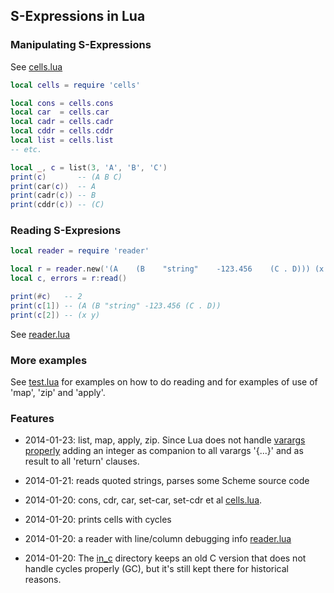 ## S-Expressions in Lua

### Manipulating S-Expressions

See [cells.lua](cells.lua)

```lua
local cells = require 'cells'

local cons = cells.cons
local car  = cells.car
local cadr = cells.cadr
local cddr = cells.cddr
local list = cells.list
-- etc.

local _, c = list(3, 'A', 'B', 'C')
print(c)       -- (A B C)
print(car(c))  -- A
print(cadr(c)) -- B
print(cddr(c)) -- (C)
```

### Reading S-Expresions

```lua
local reader = require 'reader'

local r = reader.new('(A    (B    "string"    -123.456    (C . D))) (x y)')
local c, errors = r:read()

print(#c)   -- 2
print(c[1]) -- (A (B "string" -123.456 (C . D))
print(c[2]) -- (x y)
```

See [reader.lua](reader.lua)

### More examples

See [test.lua](test.lua) for examples on how to do reading and for examples of use of 'map', 'zip' and 'apply'.

### Features

* 2014-01-23: list, map, apply, zip. Since Lua does not handle [varargs properly](http://lua-users.org/wiki/VarargTheSecondClassCitizen)
adding an integer as companion to all varargs '{...}' and as result to all 'return' clauses.

* 2014-01-21: reads quoted strings, parses some Scheme source code

* 2014-01-20: cons, cdr, car, set-car, set-cdr et al [cells.lua](cells.lua).
* 2014-01-20: prints cells with cycles
* 2014-01-20: a reader with line/column debugging info [reader.lua](reader.lua)
* 2014-01-20: The [in_c](in_c) directory keeps an old C version that does not handle cycles properly (GC), but it's still kept there for historical reasons.
